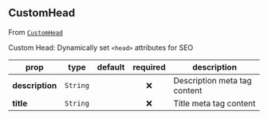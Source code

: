 
## CustomHead

From [`CustomHead`](CustomHead)

Custom Head:
Dynamically set `<head>` attributes for SEO

prop | type | default | required | description
---- | :----: | :-------: | :--------: | -----------
**description** | `String` |  | :x: | Description meta tag content
**title** | `String` |  | :x: | Title meta tag content



